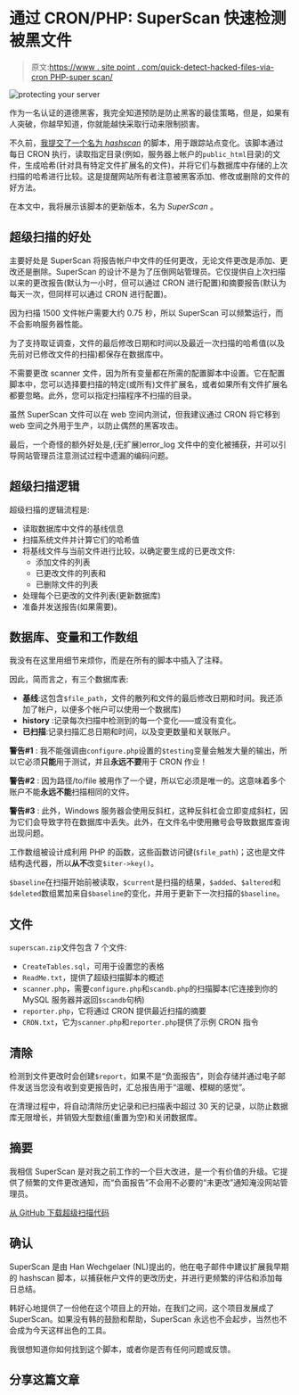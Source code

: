# 通过 CRON/PHP: SuperScan 快速检测被黑文件

> 原文:[https://www . site point . com/quick-detect-hacked-files-via-cron PHP-super scan/](https://www.sitepoint.com/quickly-detect-hacked-files-via-cronphp-superscan/)

![protecting your server](../Images/745f4f05d3cdf957c13ac80afe093c86.png)

作为一名认证的道德黑客，我完全知道预防是防止黑客的最佳策略，但是，如果有人突破，你越早知道，你就能越快采取行动来限制损害。

不久前，[我提交了一个名为 *hashscan*](https://www.sitepoint.com/detect-hacked-files-via-cronphp/) 的脚本，用于跟踪站点变化。该脚本通过每日 CRON 执行，读取指定目录(例如，服务器上帐户的`public_html`目录)的文件，生成哈希(针对具有特定文件扩展名的文件)，并将它们与数据库中存储的上次扫描的哈希进行比较。这是提醒网站所有者注意被黑客添加、修改或删除的文件的好方法。

在本文中，我将展示该脚本的更新版本，名为 *SuperScan* 。

## 超级扫描的好处

主要好处是 SuperScan 将报告帐户中文件的任何更改，无论文件更改是添加、更改还是删除。SuperScan 的设计不是为了压倒网站管理员。它仅提供自上次扫描以来的更改报告(默认为一小时，但可以通过 CRON 进行配置)和摘要报告(默认为每天一次，但同样可以通过 CRON 进行配置)。

因为扫描 1500 文件帐户需要大约 0.75 秒，所以 SuperScan 可以频繁运行，而不会影响服务器性能。

为了支持取证调查，文件的最后修改日期和时间以及最近一次扫描的哈希值(以及先前对已修改文件的扫描)都保存在数据库中。

不需要更改 scanner 文件，因为所有变量都在所需的配置脚本中设置。它在配置脚本中，您可以选择要扫描的特定(或所有)文件扩展名，或者如果所有文件扩展名都要忽略。此外，您可以指定扫描程序不扫描的目录。

虽然 SuperScan 文件可以在 web 空间内测试，但我建议通过 CRON 将它移到 web 空间之外用于生产，以防止偶然的黑客攻击。

最后，一个奇怪的额外好处是,(无扩展)error_log 文件中的变化被捕获，并可以引导网站管理员注意测试过程中遗漏的编码问题。

## 超级扫描逻辑

超级扫描的逻辑流程是:

*   读取数据库中文件的基线信息
*   扫描系统文件并计算它们的哈希值
*   将基线文件与当前文件进行比较，以确定要生成的已更改文件:
    *   添加文件的列表
    *   已更改文件的列表和
    *   已删除文件的列表
*   处理每个已更改的文件列表(更新数据库)
*   准备并发送报告(如果需要)。

## 数据库、变量和工作数组

我没有在这里用细节来烦你，而是在所有的脚本中插入了注释。

因此，简而言之，有三个数据库表:

*   **基线**:这包含`$file_path`，文件的散列和文件的最后修改日期和时间。我还添加了帐户，以便多个帐户可以使用一个数据库)
*   **history** :记录每次扫描中检测到的每一个变化——或没有变化。
*   **已扫描**:记录扫描汇总日期和时间，以及变更数量和关联账户。

**警告#1** :
我不能强调由`configure.php`设置的`$testing`变量会触发大量的输出，所以它必须**只能**用于测试，并且**永远不要**用于 CRON 作业！

**警告#2** :
因为路径/to/file 被用作了一个键，所以它必须是唯一的。这意味着多个账户不能**永远不能**扫描相同的文件。

**警告#3** :
此外，Windows 服务器会使用反斜杠，这种反斜杠会立即变成斜杠，因为它们会导致字符在数据库中丢失。此外，在文件名中使用撇号会导致数据库查询出现问题。

工作数组被设计成利用 PHP 的函数，这些函数访问键(`$file_path`)；这也是文件结构迭代器，所以**从不**改变`$iter‐>key()`。

`$baseline`在扫描开始前被读取，`$current`是扫描的结果，`$added`、`$altered`和`$deleted`数组累加来自`$baseline`的变化，并用于更新下一次扫描的`$baseline`。

## 文件

`superscan.zip`文件包含 7 个文件:

*   `CreateTables.sql`，可用于设置您的表格
*   `ReadMe.txt`，提供了超级扫描脚本的概述
*   `scanner.php`，需要`configure.php`和`scandb.php`的扫描脚本(它连接到你的 MySQL 服务器并返回`$scandb`句柄)
*   `reporter.php`，它将通过 CRON 提供最近扫描的摘要
*   `CRON.txt`，它为`scanner.php`和`reporter.php`提供了示例 CRON 指令

## 清除

检测到文件更改时会创建`$report`，如果不是“负面报告”，则会存储并通过电子邮件发送当您没有收到变更报告时，汇总报告用于“温暖、模糊的感觉”。

在清理过程中，将自动清除历史记录和已扫描表中超过 30 天的记录，以防止数据库无限增长，并销毁大型数组(重置为空)和关闭数据库。

## 摘要

我相信 SuperScan 是对我之前工作的一个巨大改进，是一个有价值的升级。它提供了频繁的文件更改通知，而“负面报告”不会用不必要的“未更改”通知淹没网站管理员。

[从 GitHub 下载超级扫描代码](https://github.com/dklynn/SuperScan)

## 确认

SuperScan 是由 Han Wechgelaer (NL)提出的，他在电子邮件中建议扩展我早期的 hashscan 脚本，以捕获帐户文件的更改历史，并进行更频繁的评估和添加每日总结。

韩好心地提供了一份他在这个项目上的开始，在我们之间，这个项目发展成了 SuperScan。如果没有韩的鼓励和帮助，SuperScan 永远也不会起步，当然也不会成为今天这样出色的工具。

我很想知道你如何找到这个脚本，或者你是否有任何问题或反馈。

## 分享这篇文章